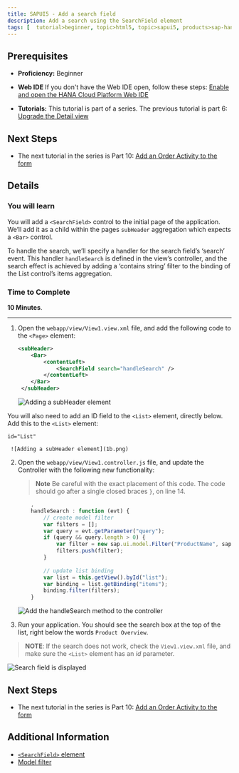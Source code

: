 ```yaml
---
title: SAPUI5 - Add a search field
description: Add a search using the SearchField element
tags: [  tutorial>beginner, topic>html5, topic>sapui5, products>sap-hana-cloud-platform ]
---
```

## Prerequisites  
 - **Proficiency:** Beginner 

 - **Web IDE** If you don't have the Web IDE open, follow these steps: [Enable and open the HANA Cloud Platform Web IDE](https://go.sap.com/developer/tutorials/sapui5-webide-open-webide.html)

 - **Tutorials:** This tutorial is part of a series.  The previous tutorial is part 6: [Upgrade the Detail view](https://go.sap.com/developer/tutorials/sapui5-webide-upgrade-detail-view.html)

## Next Steps
 - The next tutorial in the series is Part 10: [Add an Order Activity to the form](https://go.sap.com/developer/tutorials/sapui5-webide-add-order-activity.html)

## Details
### You will learn  
You will add a `<SearchField>` control to the initial page of the application. We’ll add it as a child within the pages `subHeader` aggregation which expects a `<Bar>` control.

To handle the search, we’ll specify a handler for the search field’s ‘search’ event. This handler `handleSearch` is defined in the view’s controller, and the search effect is achieved by adding a ‘contains string’ filter to the binding of the List control’s items aggregation.

### Time to Complete
**10 Minutes**.

---

1.  Open the `webapp/view/View1.view.xml` file, and add the following code to the `<Page>` element:

    ```xml
    <subHeader>
	 	<Bar>
	 		<contentLeft>
	 			<SearchField search="handleSearch" />
	 		</contentLeft>
	 	</Bar>
	 </subHeader>
	```
	
    ![Adding a subHeader element](1a.png)
	 
   You will also need to add an ID field to the `<List>` element, directly below.  Add this to the `<List>` element:
   
   
   ```
   id="List"
   ```
   	 ![Adding a subHeader element](1b.png)
   
2.  Open the `webapp/view/View1.controller.js` file, and update the Controller with the following new functionality:

    >**Note** Be careful with the exact placement of this code.  The code should go after a single closed braces `}`, on line 14.
    

	```javascript
   		,
		handleSearch : function (evt) {
			// create model filter
			var filters = [];
			var query = evt.getParameter("query");
			if (query && query.length > 0) {
				var filter = new sap.ui.model.Filter("ProductName", sap.ui.model.FilterOperator.Contains, query);
				filters.push(filter);
			}
			
			// update list binding
			var list = this.getView().byId("list");
			var binding = list.getBinding("items");
			binding.filter(filters);
		} 
	```
  
	![Add the handleSearch method to the controller](2.png)
	 
3.  Run your application.  You should see the search box at the top of the list, right below the words `Product Overview`.
   
   > **NOTE**: If the search does not work, check the `View1.view.xml` file, and make sure the `<List>` element has an *id* parameter.
   

   ![Search field is displayed](3.png)


## Next Steps
 - The next tutorial in the series is Part 10: [Add an Order Activity to the form](https://go.sap.com/developer/tutorials/sapui5-webide-add-order-activity.html)

## Additional Information
- [`<SearchField>` element](https://sapui5.hana.ondemand.com/explored.html#/entity/sap.m.SearchField/samples)
- [Model filter](https://sapui5.hana.ondemand.com/docs/api/symbols/sap.ui.model.Filter.html)

